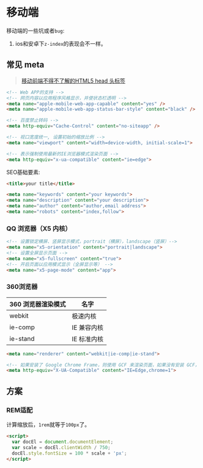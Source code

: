# 移动端

移动端的一些坑或者`bug`:

1. ios和安卓下`z-index`的表现会不一样。

## 常见 meta

> [移动前端不得不了解的HTML5 head 头标签](https://www.html.cn/archives/6410)

``` html
<!-- Web APP的支持 -->
<!-- 网页内容以应用程序风格显示，并使状态栏透明 -->
<meta name="apple-mobile-web-app-capable" content="yes" />
<meta name="apple-mobile-web-app-status-bar-style" content="black" />

<!-- 百度禁止转码 -->
<meta http-equiv="Cache-Control" content="no-siteapp" />

<!-- 视口宽度统一, 设置初始的缩放比例 -->
<meta name="viewport" content="width=device-width, initial-scale=1">

<!-- 表示强制使用最新的IE浏览器模式渲染页面 -->
<meta http-equiv="x-ua-compatible" content="ie=edge">
```

SEO基础要素:

``` html
<title>your title</title>

<meta name="keywords" content="your keywords">
<meta name="description" content="your description">
<meta name="author" content="author,email address">
<meta name="robots" content="index,follow">
```

### QQ 浏览器（X5 内核）

``` html
<!-- 设置锁定横屏、竖屏显示模式，portrait（横屏），landscape（竖屏）-->
<meta name="x5-orientation" content="portrait|landscape">
<!-- 设置全屏显示页面 -->
<meta name="x5-fullscreen" content="true">
<!-- 开启页面以应用模式显示（全屏显示等） -->
<meta name="x5-page-mode" content="app">
```

### 360浏览器

| 360 浏览器渲染模式 | 名字        |
| ------------------ | ----------- |
| webkit             | 极速内核    |
| ie-comp            | IE 兼容内核 |
| ie-stand           | IE 标准内核 |

``` html
<meta name="renderer" content="webkit|ie-comp|ie-stand">

<!-- 如果安装了 Google Chrome Frame，则使用 GCF 来渲染页面，如果没有安装 GCF，则使用最高版本的 IE 内核进行渲染。 -->
<meta http-equiv="X-UA-Compatible" content="IE=Edge,chrome=1">
```

## 方案

### REM适配

计算缩放后，`1rem`就等于`100px`了。

``` html
<script>
  var docEl = document.documentElement;
  var scale = docEl.clientWidth / 750;
  docEl.style.fontSize = 100 * scale + 'px';
</script>
```

